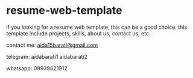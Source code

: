 # resume-web-template
if you looking for a resume web template, this can be a good choice. this template include projects, skills, about us, contact us, etc.

contact me:
aida15barati@gmail.com

telegram:
aidabarati1
aidabarati2

whatsapp:
09939621912
